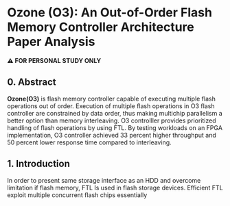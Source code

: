 # Ozone (O3): An Out-of-Order Flash Memory Controller Architecture Paper Analysis

**:warning: FOR PERSONAL STUDY ONLY**

## 0. Abstract
**Ozone(O3)** is flash memory controller capable of executing multiple flash operations out of order. Execution of multiple flash operations in O3 flash controller are constrained by data order, thus making multichip parallelism a better option than memory interleaving. O3 controlller provides prioritized handling of flash operations by using FTL. By testing workloads on an FPGA implementation, O3 controller achieved  33 percent higher throughput and 50 percent lower response time compared to interleaving.

## 1. Introduction

In order to present same storage interface as an HDD and overcome limitation if flash memory, FTL Is used in flash storage devices. Efficient FTL exploit multiple concurrent flash chips essentially 
